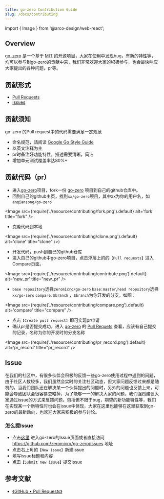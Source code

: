 ```yaml
---
title: go-zero Contribution Guide
slug: /docs/contributing
---
```


import { Image } from '@arco-design/web-react';

## Overview

<a href="https://github.com/zeromicro/go-zero" target="_blank">go-zero</a> 是一个基于 <a href="https://github.com/zeromicro/go-zero/blob/master/LICENSE" target="_blank">MIT</a> 的开源项目，大家在使用中发现bug，有新的特性等，均可以参与到go-zero的贡献中来，我们非常欢迎大家的积极参与，也会最快响应大家提出的各种问题，pr等。

## 贡献形式

* <a href="https://github.com/zeromicro/go-zero/pulls" target="_blank">Pull Requests</a>
* <a href="https://github.com/zeromicro/go-zero/issues" target="_blank">Issues</a>

## 贡献须知
go-zero 的Pull request中的代码需要满足一定规范

* 命名规范，请阅读 <a href="https://google.github.io/styleguide/go/guide.html" target="_blank">Google Go Style Guide</a>
* 以英文注释为主
* pr时备注好功能特性，描述需要清晰，简洁
* 增加单元测试覆盖率达80%+

## 贡献代码（pr）

* 进入<a href="https://github.com/zeromicro/go-zero" target="_blank">go-zero</a>项目，fork一份 <a href="https://github.com/zeromicro/go-zero" target="_blank">go-zero</a> 项目到自己的github仓库中。
* 回到自己的github主页，找到`xx/go-zero`项目，其中xx为你的用户名，如`anqiansong/go-zero`

<Image src={require('./resource/contributing/fork.png').default} alt='fork' title="fork" />

* 克隆代码到本地

<Image src={require('./resource/contributing/clone.png').default} alt='clone' title="clone" />)

* 开发代码，push到自己的github仓库
* 进入自己的github中go-zero项目，点击浮层上的的`【Pull requests】`进入Compare页面。

<Image src={require('./resource/contributing/contribute.png').default} alt='new_pr' title="new_pr" />

* `base repository`选择`zeromicro/go-zero` `base:master`,`head repository`选择`xx/go-zero` `compare:$branch` ，`$branch`为你开发的分支，如图：

<Image src={require('./resource/contributing/compare.png').default} alt='compare' title="compare" />

* 点击`【Create pull request】`即可实现pr申请
* 确认pr是否提交成功，进入 <a href="https://github.com/zeromicro/go-zero" target="_blank">go-zero</a> 的 <a href="https://github.com/zeromicro/go-zero/pulls" target="_blank">Pull Requets</a> 查看，应该有自己提交的记录，名称为你的开发时的分支名称

<Image src={require('./resource/contributing/pr_record.png').default} alt='pr_record' title="pr_record" />

## Issue
在我们的社区中，有很多伙伴会积极的反馈一些go-zero使用过程中遇到的问题，由于社区人数较多，我们虽然会实时的关注社区动态，但大家问题反馈过来都是随机的，当我们团队还在解决某一个伙伴提出的问题时，另外的问题也反馈上来，可能会导致团队会很容易忽略掉，为了能够一一的解决大家的问题，我们强烈建议大家通过issue的方式来反馈问题，包括但不限于bug，期望的新功能特性等，我们在实现某一个新特性时也会在issue中体现，大家在这里也能够在这里获取到go-zero的最新动向，也欢迎大家来积极的参与讨论。

### 怎么提Issue
* 点击<a href="(https://github.com/zeromicro/go-zero/issues" target="_blank">这里</a> 进入go-zero的Issue页面或者直接访问<a href="https://github.com/zeromicro/go-zero/issues" target="_blank">https://github.com/zeromicro/go-zero/issues</a> 地址
* 点击右上角的`【New issue】`新建issue
* 填写issue标题和内容
* 点击`【Submit new issue】`提交issue


## 参考文献

* <a href="https://docs.github.com/en/github/collaborating-with-issues-and-pull-requests/proposing-changes-to-your-work-with-pull-requests" target="_blank">《GitHub • Pull Requests》</a>
